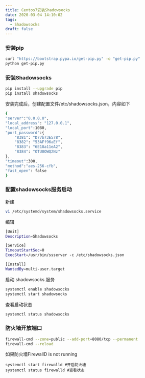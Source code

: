 ```yaml
---
title: Centos7安装Shadowsocks
date: 2020-03-04 14:10:02
tags:
  - Shadowsocks
draft: false
---
```


### 安装pip
```bash
curl "https://bootstrap.pypa.io/get-pip.py" -o "get-pip.py"
python get-pip.py
```
### 安装Shadowsocks
```bash
pip install --upgrade pip
pip install shadowsocks
```
安装完成后，创建配置文件/etc/shadowsocks.json，内容如下
```bash
{
"server":"0.0.0.0",
"local_address": "127.0.0.1",
"local_port":1080,
"port_password":{
	"8381": "D77b73E578",
	"8382": "53AFf96aEf",
	"8383": "6E18a11eA2",
	"8384": "OTU0OWQ2Nz"
},
"timeout":300,
"method":"aes-256-cfb",
"fast_open": false
}
```
### 配置shadowsocks服务启动
新建
```bash
vi /etc/systemd/system/shadowsocks.service
```
编辑
```bash
[Unit]
Description=Shadowsocks

[Service]
TimeoutStartSec=0
ExecStart=/usr/bin/ssserver -c /etc/shadowsocks.json

[Install]
WantedBy=multi-user.target
```
启动 shadowsocks 服务
```bash
systemctl enable shadowsocks
systemctl start shadowsocks
```

查看启动状态
```bash
systemctl status shadowsocks
```

### 防火墙开放端口
```bash
firewall-cmd --zone=public --add-port=8080/tcp --permanent
firewall-cmd --reload
```
如果防火墙FirewallD is not running
```
systemctl start firewalld #开启防火墙
systemctl status firewalld #查看状态
```
